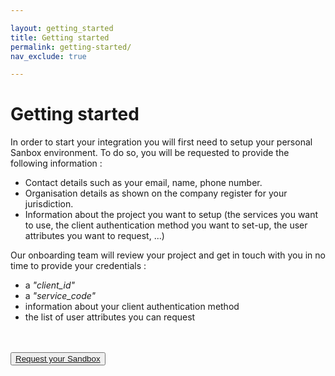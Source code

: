 ```yaml
---

layout: getting_started
title: Getting started
permalink: getting-started/
nav_exclude: true

---
```


<a name="Onboarding"></a>
# Getting started

In order to start your integration you will first need to setup your personal Sanbox environment. To do so, you will be requested to provide the following information :  

<ul>
  <li>Contact details such as your email, name, phone number.</li>
  <li>Organisation details as shown on the company register for your jurisdiction.</li>
  <li>Information about the project you want to setup (the services you want to use, the client authentication method you want to set-up, the user attributes you want to request, ...)</li>
</ul>

Our onboarding team will review your project and get in touch with you in no time to provide your credentials :
<ul>
  <li>a <i>"client_id"</i></li>
  <li>a <i>"service_code"</i></li>
  <li>information about your client authentication method</li>
  <li>the list of user attributes you can request</li>
</ul>

<br><br><button type="button"><a href="https://partner-support.itsme.be/hc/en-us/requests/new?ticket_form_id=360004640194" target="blank">Request your Sandbox</a></button>
